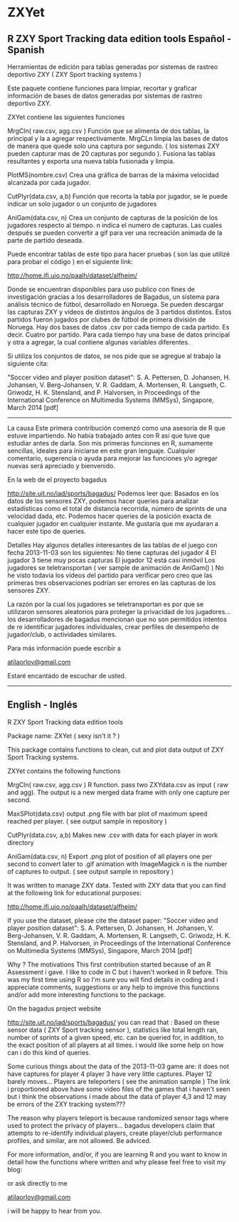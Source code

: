 # ZXYet
R ZXY Sport Tracking data edition tools
Español - Spanish
--------------------------------------------------------------------------------------------------
Herramientas de edición para tablas generadas por sistemas de rastreo deportivo ZXY ( ZXY Sport tracking systems )

Este paquete contiene funciones para limpiar, recortar y graficar información de bases de  datos generadas por sistemas de rastreo deportivo ZXY.

ZXYet contiene las siguientes funciones

MrgCln( raw.csv, agg.csv )
Función que se alimenta de dos tablas, la principal y la a agregar respectivamente. MrgCLn limpia las bases de datos de manera que quede solo una captura por segundo. ( los sistemas ZXY pueden capturar mas de 20 capturas por segundo ). Fusiona las tablas resultantes y exporta una nueva tabla fusionada y limpia.


PlotMS(nombre.csv)
Crea una gráfica de barras de la máxima velocidad alcanzada por cada jugador.

CutPlyr(data.csv, a,b)
Función que recorta la tabla por jugador, se le puede indicar un solo jugador o un conjunto de jugadores

AniGam(data.csv, n)
Crea un conjunto de capturas de la posición de los jugadores respecto al tiempo. n indica el numero de capturas.
Las cuales después se pueden convertir a gif para ver una recreación animada de la parte de partido deseada.

Puede encontrar tablas de este tipo para hacer pruebas ( son las que utilizé para probar el código ) en el siguiente link:

http://home.ifi.uio.no/paalh/dataset/alfheim/

Donde se encuentran disponibles para uso publico con fines de investigación gracias a los desarrolladores de Bagadus, un sistema para análisis técnico de fútbol, desarrollado en Noruega. 
Se pueden descargar las capturas ZXY y videos de distintos ángulos de 3 partidos distintos. Estos partidos fueron jugados por clubes de fútbol de primera división de Noruega.
Hay dos bases de datos .csv por cada tiempo de cada partido. Es decir. Cuatro por partido.
Para cada tiempo hay una base de datos principal y otra a agregar, la cual contiene algunas variables diferentes.

Si utiliza los conjuntos de datos, se nos pide que se agregue al trabajo la siguiente cita:

"Soccer video and player position dataset": S. A. Pettersen, D. Johansen, H. Johansen, V. Berg-Johansen, V. R. Gaddam, A. Mortensen, R. Langseth, C. Griwodz, H. K. Stensland, and P. Halvorsen, in Proceedings of the International Conference on Multimedia Systems (MMSys), Singapore, March 2014 
[pdf]

------------------------------------------------------------------------------------------------------------------------------------------------------------------------

La causa
Este primera contribución comenzó como una asesoría de R que estuve impartiendo.
No había trabajado antes con R así que tuve que estudiar antes de darla.
Son mis primeras funciones en R, sumamente sencillas, ideales para iniciarse en este gran lenguaje.
Cualquier comentario, sugerencia o ayuda para mejorar las funciones y/o agregar nuevas será apreciado y bienvenido.

En la web de el proyecto bagadus

http://site.uit.no/iad/sports/bagadus/
Podemos leer que:
Basados en los datos de los sensores ZXY, podemos hacer queries  para analizar estadísticas como el total de distancia recorrida, número de sprints de una velocidad dada, etc. Podemos hacer queries de la posición exacta de cualquier jugador en cualquier instante. 
Me gustaría que me ayudaran a hacer este tipo de queries.

Detalles
Hay algunos detalles interesantes de las tablas de el juego con fecha 2013-11-03
son los siguientes:
No tiene capturas del jugador 4
El jugador 3 tiene muy pocas capturas
El jugador 12 está casi inmóvil
Los jugadores se teletransportan ( ver sample de animación de AniGam() )
No he visto todavía los vídeos del partido para verificar pero creo que las primeras tres observaciones podrían ser errores en las capturas de los sensores ZXY.

La razón por la cual los jugadores se teletransportan es por que se utilizaron sensores aleatorios para proteger la privacidad de los jugadores… los desarrolladores de bagadus mencionan que no son permitidos intentos de re identificar jugadores individuales, crear perfiles de desempeño de jugador/club, o actividades similares. 

Para más información
puede escribir a 

atilaorlov@gmail.com

Estaré encantado de escuchar de usted.

------------------------------------------------------------------------------------------------------------------------------------
English - Inglés
--------------------------------------------------------------------------------------------------

R ZXY Sport Tracking data edition tools

Package name:
ZXYet
( sexy isn't it ? )

This package contains functions to clean, cut and plot data output of ZXY Sport Tracking systems.

ZXYet contains the following functions

MrgCln( raw.csv, agg.csv )
R function. pass two ZXYdata.csv as input ( raw and agg). The output is a new merged data frame with only one capture per second.

MaxSPlot(data.csv)
output .png file with bar plot of maximum speed reached per player. ( see output sample in repository )

CutPlyr(data.csv, a,b)
Makes new .csv with data for each player in work directory

AniGam(data.csv, n)
Export .png plot of position of all players one per second to convert later to .gif animation with ImageMagick
n is the number of captures to output. 
( see output sample in repository )

It was written to manage ZXY data. Tested with ZXY data that you can find at the following link for educational purposes:

http://home.ifi.uio.no/paalh/dataset/alfheim/

If you use the dataset, please cite the dataset paper:
"Soccer video and player position dataset": S. A. Pettersen, D. Johansen, H. Johansen, V. Berg-Johansen, V. R. Gaddam, A. Mortensen, R. Langseth, C. Griwodz, H. K. Stensland, and P. Halvorsen, in Proceedings of the International Conference on Multimedia Systems (MMSys), Singapore, March 2014 
[pdf]


Why ? The motivations
This first contribution started because of an R Assessment i gave.
I like to code in C but i haven't worked in R before.
This was my first time using R so I'm sure you will find details in coding and i appreciate comments, suggestions or any help to improve this functions
and/or add more interesting functions to the package.

On the bagadus project website

http://site.uit.no/iad/sports/bagadus/
you can read that :
Based on these sensor data ( ZXY Sport tracking sensor ), statistics like total length ran, number of sprints of a given speed, etc. can be queried for, in addition, to the exact position of all players at all times.
i would like some help on how can i do this kind of queries.

Some curious things about the data of the 2013-11-03 game are:
it does not have captures for player 4
player 3 have very little captures. 
Player 12 barely moves…
Players are teleporters ( see the animation sample )
The link i proportioned above have some video files of the games that i haven't seen but i think the observations i made about the data of player 4,3 and 12 may be errors of the ZXY tracking system???

The reason why players teleport is because randomized sensor tags where used to protect the privacy of players… bagadus developers claim that
attempts to re-identify individual players, create player/club performance profiles, and similar, are not allowed. Be adviced.

For more information, and/or, if you are learning R and you want to know in detail how the functions where written and why please feel free to visit my blog:

or ask directly to me

atilaorlov@gmail.com

i will be happy to hear from you.
